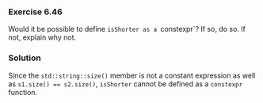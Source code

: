 ### Exercise 6.46

Would it be possible to define `isShorter as a `constexpr`? If so, do so. If
not, explain why not.

### Solution

Since the `std::string::size()` member is not a constant expression as well as
`s1.size() == s2.size()`, `isShorter` cannot be defined as a `constexpr`
function.
